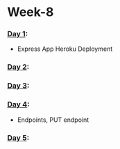 # Week-8

### [Day 1](https://github.com/freecodingbootcamp/Week-8/tree/master/Day-1):

- Express App Heroku Deployment

### [Day 2](https://github.com/freecodingbootcamp/Week-8/tree/master/Day-2):

### [Day 3](https://github.com/freecodingbootcamp/Week-8/tree/master/Day-3):

### [Day 4](https://github.com/freecodingbootcamp/Week-8/tree/master/Day-4):

- Endpoints, PUT endpoint

### [Day 5](https://github.com/freecodingbootcamp/Week-8/tree/master/Day-5):
